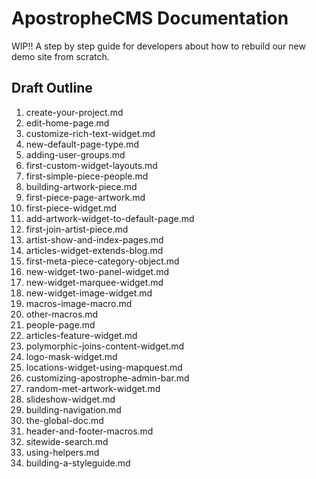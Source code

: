 # ApostropheCMS Documentation

WIP!! A step by step guide for developers about how to rebuild our new demo site from scratch.

## Draft Outline

1. create-your-project.md
2. edit-home-page.md
3. customize-rich-text-widget.md
4. new-default-page-type.md
5. adding-user-groups.md
6. first-custom-widget-layouts.md
7. first-simple-piece-people.md
8. building-artwork-piece.md
9. first-piece-page-artwork.md
10. first-piece-widget.md
11. add-artwork-widget-to-default-page.md
12. first-join-artist-piece.md
13. artist-show-and-index-pages.md
14. articles-widget-extends-blog.md
15. first-meta-piece-category-object.md
16. new-widget-two-panel-widget.md
17. new-widget-marquee-widget.md
18. new-widget-image-widget.md
19. macros-image-macro.md
20. other-macros.md
21. people-page.md
22. articles-feature-widget.md
23. polymorphic-joins-content-widget.md
24. logo-mask-widget.md
25. locations-widget-using-mapquest.md
26. customizing-apostrophe-admin-bar.md
27. random-met-artwork-widget.md
28. slideshow-widget.md
29. building-navigation.md
30. the-global-doc.md
31. header-and-footer-macros.md
32. sitewide-search.md
33. using-helpers.md
34. building-a-styleguide.md

